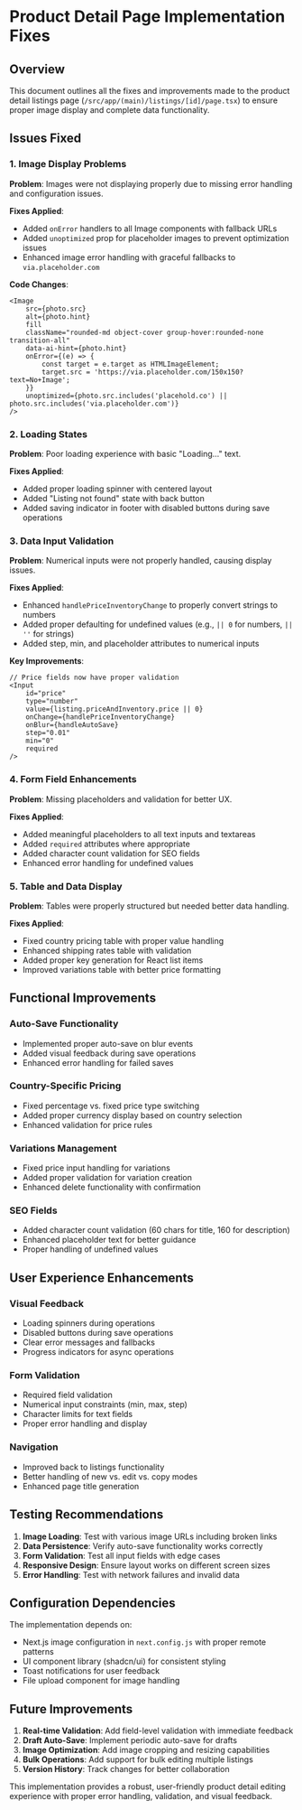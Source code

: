 # Product Detail Page Implementation Fixes

## Overview
This document outlines all the fixes and improvements made to the product detail listings page (`/src/app/(main)/listings/[id]/page.tsx`) to ensure proper image display and complete data functionality.

## Issues Fixed

### 1. Image Display Problems
**Problem**: Images were not displaying properly due to missing error handling and configuration issues.

**Fixes Applied**:
- Added `onError` handlers to all Image components with fallback URLs
- Added `unoptimized` prop for placeholder images to prevent optimization issues
- Enhanced image error handling with graceful fallbacks to `via.placeholder.com`

**Code Changes**:
```tsx
<Image 
    src={photo.src} 
    alt={photo.hint} 
    fill 
    className="rounded-md object-cover group-hover:rounded-none transition-all" 
    data-ai-hint={photo.hint}
    onError={(e) => {
        const target = e.target as HTMLImageElement;
        target.src = 'https://via.placeholder.com/150x150?text=No+Image';
    }}
    unoptimized={photo.src.includes('placehold.co') || photo.src.includes('via.placeholder.com')}
/>
```

### 2. Loading States
**Problem**: Poor loading experience with basic "Loading..." text.

**Fixes Applied**:
- Added proper loading spinner with centered layout
- Added "Listing not found" state with back button
- Added saving indicator in footer with disabled buttons during save operations

### 3. Data Input Validation
**Problem**: Numerical inputs were not properly handled, causing display issues.

**Fixes Applied**:
- Enhanced `handlePriceInventoryChange` to properly convert strings to numbers
- Added proper defaulting for undefined values (e.g., `|| 0` for numbers, `|| ''` for strings)
- Added step, min, and placeholder attributes to numerical inputs

**Key Improvements**:
```tsx
// Price fields now have proper validation
<Input 
    id="price" 
    type="number" 
    value={listing.priceAndInventory.price || 0} 
    onChange={handlePriceInventoryChange} 
    onBlur={handleAutoSave}
    step="0.01"
    min="0"
    required
/>
```

### 4. Form Field Enhancements
**Problem**: Missing placeholders and validation for better UX.

**Fixes Applied**:
- Added meaningful placeholders to all text inputs and textareas
- Added `required` attributes where appropriate
- Added character count validation for SEO fields
- Enhanced error handling for undefined values

### 5. Table and Data Display
**Problem**: Tables were properly structured but needed better data handling.

**Fixes Applied**:
- Fixed country pricing table with proper value handling
- Enhanced shipping rates table with validation
- Added proper key generation for React list items
- Improved variations table with better price formatting

## Functional Improvements

### Auto-Save Functionality
- Implemented proper auto-save on blur events
- Added visual feedback during save operations
- Enhanced error handling for failed saves

### Country-Specific Pricing
- Fixed percentage vs. fixed price type switching
- Added proper currency display based on country selection
- Enhanced validation for price rules

### Variations Management
- Fixed price input handling for variations
- Added proper validation for variation creation
- Enhanced delete functionality with confirmation

### SEO Fields
- Added character count validation (60 chars for title, 160 for description)
- Enhanced placeholder text for better guidance
- Proper handling of undefined values

## User Experience Enhancements

### Visual Feedback
- Loading spinners during operations
- Disabled buttons during save operations
- Clear error messages and fallbacks
- Progress indicators for async operations

### Form Validation
- Required field validation
- Numerical input constraints (min, max, step)
- Character limits for text fields
- Proper error handling and display

### Navigation
- Improved back to listings functionality
- Better handling of new vs. edit vs. copy modes
- Enhanced page title generation

## Testing Recommendations

1. **Image Loading**: Test with various image URLs including broken links
2. **Data Persistence**: Verify auto-save functionality works correctly
3. **Form Validation**: Test all input fields with edge cases
4. **Responsive Design**: Ensure layout works on different screen sizes
5. **Error Handling**: Test with network failures and invalid data

## Configuration Dependencies

The implementation depends on:
- Next.js image configuration in `next.config.js` with proper remote patterns
- UI component library (shadcn/ui) for consistent styling
- Toast notifications for user feedback
- File upload component for image handling

## Future Improvements

1. **Real-time Validation**: Add field-level validation with immediate feedback
2. **Draft Auto-Save**: Implement periodic auto-save for drafts
3. **Image Optimization**: Add image cropping and resizing capabilities
4. **Bulk Operations**: Add support for bulk editing multiple listings
5. **Version History**: Track changes for better collaboration

This implementation provides a robust, user-friendly product detail editing experience with proper error handling, validation, and visual feedback.
